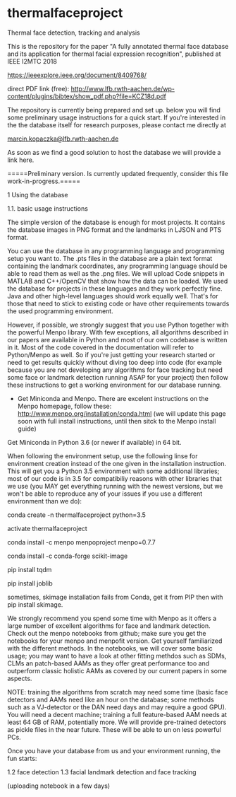 # thermalfaceproject
Thermal face detection, tracking and analysis

This is the repository for the paper "A fully annotated thermal face database and its application for thermal facial expression recognition", published at IEEE I2MTC 2018

https://ieeexplore.ieee.org/document/8409768/

direct PDF link (free):
http://www.lfb.rwth-aachen.de/wp-content/plugins/bibtex/show_pdf.php?file=KCZ18d.pdf

The repository is currently being prepared and set up. below you will find some preliminary usage instructions for a quick start. If you're interested in the the database itself for research purposes, please contact me directly at 

marcin.kopaczka@lfb.rwth-aachen.de

As soon as we find a good solution to host the database we will provide a link here.


=====Preliminary version. Is currently updated frequently, consider this file work-in-progress.=====

1 Using the database

1.1. basic usage instructions

The simple version of the database is enough for most projects. It contains the database images in PNG format and the landmarks in LJSON and PTS format.

You can use the database in any programming language and programming setup you want to. The .pts files in the database are a plain text format containing the landmark coordinates, any programming language should be able to read them as well as the .png files. We will upload Code snippets in MATLAB and C++/OpenCV that show how the data can be loaded. We used the database for projects in these languages and they work perfectly fine. Java and other high-level languages should work equally well. That's for those that need to stick to existing code or have other requirements towards the used programming environment.

However, if possible, we strongly suggest that you use Python together with the powerful Menpo library. With few exceptions, all algorithms described in our papers are available in Python and most of our own codebase is written in it. Most of the code covered in the documentation will refer to Python/Menpo as well. So if you're just getting your research started or need to get results quickly without diving too deep into code (for example because you are not developing any algorithms for face tracking but need some face or landmark detection running ASAP for your project) then follow these instructions to get a working environment for our database running.

* Get Miniconda and Menpo. There are excelent instructions on the Menpo homepage, follow these:
http://www.menpo.org/installation/conda.html
(we will update this page soon with full install instructions, until then sitck to the Menpo install guide)

Get Miniconda in Python 3.6 (or newer if available) in 64 bit.

When following the environment setup, use the following linse for environment creation instead of the one given in the installation instruction. This will get you a Python 3.5 environment with some additional libraries; most of our code is in 3.5 for compatibiliy reasons with other libraries that we use (you MAY get everything running with the newest versions, but we won't be able to reproduce any of your issues if you use a different environment than we do):

conda create -n thermalfaceproject python=3.5

activate thermalfaceproject

conda install -c menpo menpoproject menpo=0.7.7

conda install -c conda-forge scikit-image

pip install tqdm

pip install joblib

sometimes, skimage installation fails from Conda, get it from PIP then with pip install skimage.

We strongly recommend you spend some time with Menpo as it offers a large number of excellent algorithms for face and landmark detection. Check out the menpo notebooks from github; make sure you get the notebooks for your menpo and menpofit version. Get yourself familiarized with the different methods. In the notebooks, we will cover some basic usage; you may want to have a look at other fitting methdos such as  SDMs, CLMs an patch-based AAMs as they offer great performance too and outperform classic holistic AAMs as covered by our current papers in some aspects.

NOTE: training the algorithms from scratch may need some time (basic face detectors and AAMs need like an hour on the database; some methods such as a VJ-detector or the DAN need days and may require a good GPU). You will need a decent machine; training a full feature-based AAM needs at least 64 GB of RAM, potentially more. We will provide pre-trained detectors as pickle files in the near future. These will be able to un on less powerful PCs.

Once you have your database from us and your environment running, the fun starts:

1.2 face detection
1.3 facial landmark detection and face tracking

(uploading notebook in a few days)
